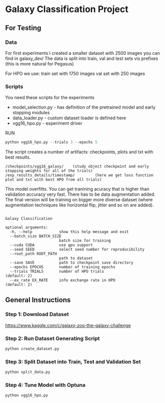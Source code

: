 # Galaxy Classification Project

## For Testing

### Data

For first experiments I created a smaller dataset with 2500 images you can find in galaxy_dev/
The data is split into train, val and test sets vis prefixes (this is more natural for Pegasus)

For HPO we use:
train set with 1750 images
val set with 250 images

### Scripts

You need these scripts for the experiments

* model_selection.py - has definition of the pretrained model and early stopping modules
* data_loader.py  - custom dataset loader is defined here
* vgg16_hpo.py - experiment driver


RUN 

```python
python vgg16_hpo.py --trials 3 --epochs 5
```

The script creates a number of artifacts: checkpoints, plots and txt with best results.


```
/checkpoints/vgg16_galaxy/    (study object checkpoint and early stopping weights for all of the trials)
/exp_results_details/timestamp/         (here we get loss function plot and txt with best HPO from all trials)  
```



This model overfitts. You can get tranining acuracy that is higher than validation accuracy very fast. There has to be data augmentation added.
The final version will be training on bigger more diverse dataset (where augmentation techniques like horizontal flip, jitter and so on are added).

```
    
Galaxy Classification

optional arguments:
  -h, --help            show this help message and exit
  --batch_size BATCH_SIZE
                        batch size for training
  --cuda CUDA           use gpu support
  --seed SEED           select seed number for reproducibility
  --root_path ROOT_PATH
                        path to dataset
  --save SAVE           path to checkpoint save directory
  --epochs EPOCHS       number of training epochs
  --trials TRIALS       number of HPO trials                      (default: 2)
  --ex_rate EX_RATE     info exchange rate in HPO                 (default: 2)

```

## General Instructions 
### Step 1: Download Dataset

https://www.kaggle.com/c/galaxy-zoo-the-galaxy-challenge

### Step 2: Run Dataset Generating Script

```python
python create_dataset.py
```
### Step 3: Split Dataset into Train, Test and Validation Set

```python
python split_data.py
```
### Step 4: Tune Model with Optuna

```python
python vgg16_hpo.py
```




